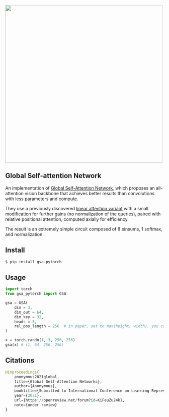 <img src="./gsa.png" width="500px"></img>

## Global Self-attention Network

An implementation of <a href="https://openreview.net/forum?id=KiFeuZu24k">Global Self-Attention Network</a>, which proposes an all-attention vision backbone that achieves better results than convolutions with less parameters and compute.

They use a previously discovered <a href="https://arxiv.org/abs/1812.01243">linear attention variant</a> with a small modification for further gains (no normalization of the queries), paired with relative positional attention, computed axially for efficiency.

The result is an extremely simple circuit composed of 8 einsums, 1 softmax, and normalization.

## Install

```py
$ pip install gsa-pytorch
```

## Usage

```py
import torch
from gsa_pytorch import GSA

gsa = GSA(
    dim = 3,
    dim_out = 64,
    dim_key = 32,
    heads = 8,
    rel_pos_length = 256  # in paper, set to max(height, width). you can also turn this off by omitting this line
)

x = torch.randn(1, 3, 256, 256)
gsa(x) # (1, 64, 256, 256)
```

## Citations

```py
@inproceedings{
    anonymous2021global,
    title={Global Self-Attention Networks},
    author={Anonymous},
    booktitle={Submitted to International Conference on Learning Representations},
    year={2021},
    url={https://openreview.net/forum?id=KiFeuZu24k},
    note={under review}
}
```
